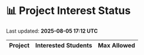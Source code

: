 # 📊 Project Interest Status

Last updated: **2025-08-05 17:12 UTC**

| Project | Interested Students | Max Allowed |
|---------|---------------------|-------------|
